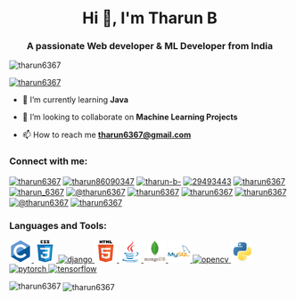 <h1 align="center">Hi 👋, I'm Tharun B</h1>
<h3 align="center">A passionate Web developer & ML Developer from India</h3>

<p align="left"> <img src="https://komarev.com/ghpvc/?username=tharun6367&label=Profile%20views&color=0e75b6&style=flat" alt="tharun6367" /> </p>

<p align="left"> <a href="https://github.com/ryo-ma/github-profile-trophy"><img src="https://github-profile-trophy.vercel.app/?username=tharun6367" alt="tharun6367" /></a> </p>

- 🌱 I’m currently learning **Java**

- 👯 I’m looking to collaborate on **Machine Learning Projects**

- 📫 How to reach me **tharun6367@gmail.com**

<h3 align="left">Connect with me:</h3>
<p align="left">
<a href="https://dev.to/tharun6367" target="blank"><img align="center" src="https://raw.githubusercontent.com/rahuldkjain/github-profile-readme-generator/master/src/images/icons/Social/devto.svg" alt="tharun6367" height="30" width="40" /></a>
<a href="https://twitter.com/tharun86090347" target="blank"><img align="center" src="https://raw.githubusercontent.com/rahuldkjain/github-profile-readme-generator/master/src/images/icons/Social/twitter.svg" alt="tharun86090347" height="30" width="40" /></a>
<a href="https://linkedin.com/in/tharun-b-" target="blank"><img align="center" src="https://raw.githubusercontent.com/rahuldkjain/github-profile-readme-generator/master/src/images/icons/Social/linked-in-alt.svg" alt="tharun-b-" height="30" width="40" /></a>
<a href="https://stackoverflow.com/users/29493443" target="blank"><img align="center" src="https://raw.githubusercontent.com/rahuldkjain/github-profile-readme-generator/master/src/images/icons/Social/stack-overflow.svg" alt="29493443" height="30" width="40" /></a>
<a href="https://kaggle.com/tharun6367" target="blank"><img align="center" src="https://raw.githubusercontent.com/rahuldkjain/github-profile-readme-generator/master/src/images/icons/Social/kaggle.svg" alt="tharun6367" height="30" width="40" /></a>
<a href="https://instagram.com/tharun_6367" target="blank"><img align="center" src="https://raw.githubusercontent.com/rahuldkjain/github-profile-readme-generator/master/src/images/icons/Social/instagram.svg" alt="tharun_6367" height="30" width="40" /></a>
<a href="https://medium.com/@tharun6367" target="blank"><img align="center" src="https://raw.githubusercontent.com/rahuldkjain/github-profile-readme-generator/master/src/images/icons/Social/medium.svg" alt="@tharun6367" height="30" width="40" /></a>
<a href="https://www.codechef.com/users/tharun6367" target="blank"><img align="center" src="https://cdn.jsdelivr.net/npm/simple-icons@3.1.0/icons/codechef.svg" alt="tharun6367" height="30" width="40" /></a>
<a href="https://www.hackerrank.com/tharun6367" target="blank"><img align="center" src="https://raw.githubusercontent.com/rahuldkjain/github-profile-readme-generator/master/src/images/icons/Social/hackerrank.svg" alt="tharun6367" height="30" width="40" /></a>
<a href="https://www.leetcode.com/tharun6367" target="blank"><img align="center" src="https://raw.githubusercontent.com/rahuldkjain/github-profile-readme-generator/master/src/images/icons/Social/leet-code.svg" alt="tharun6367" height="30" width="40" /></a>
<a href="https://www.hackerearth.com/@tharun6367" target="blank"><img align="center" src="https://raw.githubusercontent.com/rahuldkjain/github-profile-readme-generator/master/src/images/icons/Social/hackerearth.svg" alt="@tharun6367" height="30" width="40" /></a>
<a href="https://auth.geeksforgeeks.org/user/tharun6367" target="blank"><img align="center" src="https://raw.githubusercontent.com/rahuldkjain/github-profile-readme-generator/master/src/images/icons/Social/geeks-for-geeks.svg" alt="tharun6367" height="30" width="40" /></a>
</p>

<h3 align="left">Languages and Tools:</h3>
<p align="left"> <a href="https://www.cprogramming.com/" target="_blank" rel="noreferrer"> <img src="https://raw.githubusercontent.com/devicons/devicon/master/icons/c/c-original.svg" alt="c" width="40" height="40"/> </a> <a href="https://www.w3schools.com/css/" target="_blank" rel="noreferrer"> <img src="https://raw.githubusercontent.com/devicons/devicon/master/icons/css3/css3-original-wordmark.svg" alt="css3" width="40" height="40"/> </a> <a href="https://www.djangoproject.com/" target="_blank" rel="noreferrer"> <img src="https://cdn.worldvectorlogo.com/logos/django.svg" alt="django" width="40" height="40"/> </a> <a href="https://www.w3.org/html/" target="_blank" rel="noreferrer"> <img src="https://raw.githubusercontent.com/devicons/devicon/master/icons/html5/html5-original-wordmark.svg" alt="html5" width="40" height="40"/> </a> <a href="https://www.java.com" target="_blank" rel="noreferrer"> <img src="https://raw.githubusercontent.com/devicons/devicon/master/icons/java/java-original.svg" alt="java" width="40" height="40"/> </a> <a href="https://www.mongodb.com/" target="_blank" rel="noreferrer"> <img src="https://raw.githubusercontent.com/devicons/devicon/master/icons/mongodb/mongodb-original-wordmark.svg" alt="mongodb" width="40" height="40"/> </a> <a href="https://www.mysql.com/" target="_blank" rel="noreferrer"> <img src="https://raw.githubusercontent.com/devicons/devicon/master/icons/mysql/mysql-original-wordmark.svg" alt="mysql" width="40" height="40"/> </a> <a href="https://opencv.org/" target="_blank" rel="noreferrer"> <img src="https://www.vectorlogo.zone/logos/opencv/opencv-icon.svg" alt="opencv" width="40" height="40"/> </a> <a href="https://www.python.org" target="_blank" rel="noreferrer"> <img src="https://raw.githubusercontent.com/devicons/devicon/master/icons/python/python-original.svg" alt="python" width="40" height="40"/> </a> <a href="https://pytorch.org/" target="_blank" rel="noreferrer"> <img src="https://www.vectorlogo.zone/logos/pytorch/pytorch-icon.svg" alt="pytorch" width="40" height="40"/> </a> <a href="https://www.tensorflow.org" target="_blank" rel="noreferrer"> <img src="https://www.vectorlogo.zone/logos/tensorflow/tensorflow-icon.svg" alt="tensorflow" width="40" height="40"/> </a> </p>

<p><img align="left" src="https://github-readme-stats.vercel.app/api/top-langs?username=tharun6367&show_icons=true&locale=en&layout=compact" alt="tharun6367" /></p>

<p>&nbsp;<img align="center" src="https://github-readme-stats.vercel.app/api?username=tharun6367&show_icons=true&locale=en" alt="tharun6367" /></p>

